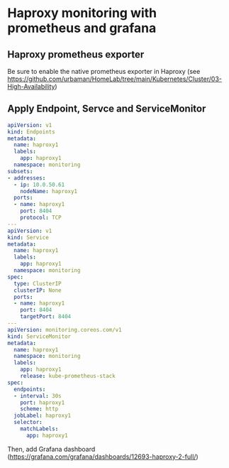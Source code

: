 # Haproxy monitoring with prometheus and grafana

## Haproxy prometheus exporter

Be sure to enable the native prometheus exporter in Haproxy (see https://github.com/urbaman/HomeLab/tree/main/Kubernetes/Cluster/03-High-Availability)

## Apply Endpoint, Servce and ServiceMonitor

```yaml
apiVersion: v1
kind: Endpoints
metadata:
  name: haproxy1
  labels:
    app: haproxy1
  namespace: monitoring
subsets:
- addresses:
  - ip: 10.0.50.61
    nodeName: haproxy1
  ports:
  - name: haproxy1
    port: 8404
    protocol: TCP
---
apiVersion: v1
kind: Service
metadata:
  name: haproxy1
  labels:
    app: haproxy1
  namespace: monitoring
spec:
  type: ClusterIP
  clusterIP: None
  ports:
  - name: haproxy1
    port: 8404
    targetPort: 8404
---
apiVersion: monitoring.coreos.com/v1
kind: ServiceMonitor
metadata:
  name: haproxy1
  namespace: monitoring
  labels:
    app: haproxy1
    release: kube-prometheus-stack
spec:
  endpoints:
  - interval: 30s
    port: haproxy1
    scheme: http
  jobLabel: haproxy1
  selector:
    matchLabels:
      app: haproxy1
```

Then, add Grafana dashboard (https://grafana.com/grafana/dashboards/12693-haproxy-2-full/)
